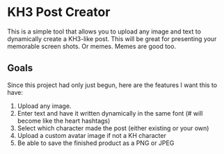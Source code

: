 # KH3 Post Creator
This is a simple tool that allows you to upload any image and text to dynamically create a KH3-like post. This will be great for presenting your memorable screen shots. Or memes. Memes are good too.

## Goals
Since this project had only just begun, here are the features I want this to have:

1. Upload any image.
2. Enter text and have it written dynamically in the same font (# will become like the heart hashtags)
3. Select which character made the post (either existing or your own)
4. Upload a custom avatar image if not a KH character
5. Be able to save the finished product as a PNG or JPEG